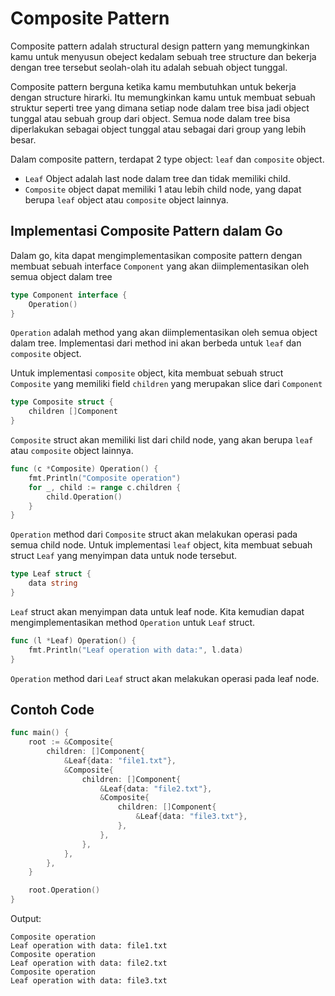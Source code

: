 # Composite Pattern

Composite pattern adalah structural design pattern yang memungkinkan kamu untuk menyusun obeject kedalam sebuah tree structure dan bekerja dengan tree tersebut seolah-olah itu adalah sebuah object tunggal.

Composite pattern berguna ketika kamu membutuhkan untuk bekerja dengan structure hirarki. Itu memungkinkan kamu untuk membuat sebuah struktur seperti tree yang dimana setiap node dalam tree bisa jadi object tunggal atau sebuah group dari object. Semua node dalam tree bisa diperlakukan sebagai object tunggal atau sebagai dari group yang lebih besar.

Dalam composite pattern, terdapat 2 type object: `leaf` dan `composite` object.

- `Leaf` Object adalah last node dalam tree dan tidak memiliki child.
- `Composite` object dapat memiliki 1 atau lebih child node, yang dapat berupa `leaf` object atau `composite` object lainnya.

## Implementasi Composite Pattern dalam Go

Dalam go, kita dapat mengimplementasikan composite pattern dengan membuat sebuah interface `Component` yang akan diimplementasikan oleh semua object dalam tree

```go
type Component interface {
    Operation()
}
```

`Operation` adalah method yang akan diimplementasikan oleh semua object dalam tree. Implementasi dari method ini akan berbeda untuk `leaf` dan `composite` object.

Untuk implementasi `composite` object, kita membuat sebuah struct `Composite` yang memiliki field `children` yang merupakan slice dari `Component`

```go
type Composite struct {
    children []Component
}
```

`Composite` struct akan memiliki list dari child node, yang akan berupa `leaf` atau `composite` object lainnya.

```go
func (c *Composite) Operation() {
    fmt.Println("Composite operation")
    for _, child := range c.children {
        child.Operation()
    }
}
```

`Operation` method dari `Composite` struct akan melakukan operasi pada semua child node.
Untuk implementasi `leaf` object, kita membuat sebuah struct `Leaf` yang menyimpan data untuk node tersebut.

```go
type Leaf struct {
    data string
}
```

`Leaf` struct akan menyimpan data untuk leaf node. Kita kemudian dapat mengimplementasikan method `Operation` untuk `Leaf` struct.

```go
func (l *Leaf) Operation() {
    fmt.Println("Leaf operation with data:", l.data)
}
```

`Operation` method dari `Leaf` struct akan melakukan operasi pada leaf node.

## Contoh Code

```go
func main() {
    root := &Composite{
        children: []Component{
            &Leaf{data: "file1.txt"},
            &Composite{
                children: []Component{
                    &Leaf{data: "file2.txt"},
                    &Composite{
                        children: []Component{
                            &Leaf{data: "file3.txt"},
                        },
                    },
                },
            },
        },
    }

    root.Operation()
}
```

Output:

```
Composite operation
Leaf operation with data: file1.txt
Composite operation
Leaf operation with data: file2.txt
Composite operation
Leaf operation with data: file3.txt
```
